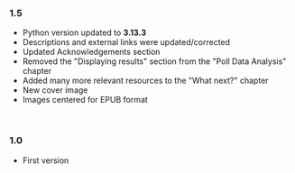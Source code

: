 <br>

### 1.5

* Python version updated to **3.13.3**
* Descriptions and external links were updated/corrected
* Updated Acknowledgements section
* Removed the "Displaying results" section from the "Poll Data Analysis" chapter
* Added many more relevant resources to the "What next?" chapter
* New cover image
* Images centered for EPUB format

<br>

### 1.0

* First version

